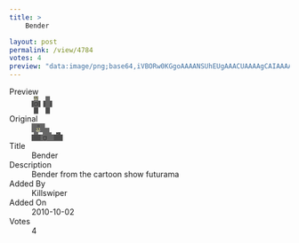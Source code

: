 ```yaml
---
title: >
    Bender

layout: post
permalink: /view/4784
votes: 4
preview: "data:image/png;base64,iVBORw0KGgoAAAANSUhEUgAAACUAAAAgCAIAAAAaMSbnAAAABnRSTlMA/wD/AP5AXyvrAAABEUlEQVRIie1WQQ6DIBBcGm9G32LK3fga6JMqb4LGvzQeLT2QWlyQYMJ6cg5kw84yDrgis/YDP0j5gBjG8RmdR8gpvwU5Po48jEsB6zEmozGVnhBCShPGpVCFemhGKUWlJ4TgXDGmrBXrqLUuqLfZT6WUMUJr7Y+E/qD07oVg/oHZZQGAtm0B4D3P0QLUi3s9t4fKmP8beO86FyAxn4PgpziPN6vPqXxSU9ehWGKhdCrKwf5e0xSyaf35M45K5S/nAROpw/72eFT+hr5HPJc9yZ9DU9e0/kI3hP6Gvl/7z72uiYXSqSgH33+rzCpWFuzk/5fN/ZA4pxzklG/0cg4jgZzyy18+Ln+XvyPIKY98P0nxBX0GwYondXCyAAAAAElFTkSuQmCC"
---
```

<dl class="side-by-side">
<dt>Preview</dt>
<dd>
    <img class="preview" src="data:image/png;base64,iVBORw0KGgoAAAANSUhEUgAAACUAAAAgCAIAAAAaMSbnAAAABnRSTlMA/wD/AP5AXyvrAAABEUlEQVRIie1WQQ6DIBBcGm9G32LK3fga6JMqb4LGvzQeLT2QWlyQYMJ6cg5kw84yDrgis/YDP0j5gBjG8RmdR8gpvwU5Po48jEsB6zEmozGVnhBCShPGpVCFemhGKUWlJ4TgXDGmrBXrqLUuqLfZT6WUMUJr7Y+E/qD07oVg/oHZZQGAtm0B4D3P0QLUi3s9t4fKmP8beO86FyAxn4PgpziPN6vPqXxSU9ehWGKhdCrKwf5e0xSyaf35M45K5S/nAROpw/72eFT+hr5HPJc9yZ9DU9e0/kI3hP6Gvl/7z72uiYXSqSgH33+rzCpWFuzk/5fN/ZA4pxzklG/0cg4jgZzyy18+Ln+XvyPIKY98P0nxBX0GwYondXCyAAAAAElFTkSuQmCC">
</dd>
<dt>Original</dt>
<dd>
    <img class="preview" src="data:image/png;base64,iVBORw0KGgoAAAANSUhEUgAAAEAAAAAgCAYAAACinX6EAAAA2klEQVR42u2XYQqAIAyFu5NHivwfnaY7eaeVgmFiYaU5twWPMCR8X2/TBq011NSA/RIAAiDfjFLqEFsAxhjeAFgnQJqgACAIKGeRAKvT1Zg8gH3ayXA8Jg+AfQnYvT8lFgCsUQAf+/O9BARJgPSAzs4FtYE+fX94PLdiASD8H4nv7ADEEKQEWjfBaRydlnl2Qt9kY4JPdQeghIGv6/s9AVi+fNME5M4lm4CU2bcAukvAlVk2CUiZ/VIC3SWgdAmQ6gEtdodmCUjpDQAS5wD/DGUCagHwZsMxRgAbfg9Oqn0lQ/4AAAAASUVORK5CYII=">
</dd>
<dt>Title</dt>
<dd>Bender</dd>
<dt>Description</dt>
<dd>Bender from the cartoon show futurama</dd>
<dt>Added By</dt>
<dd>Killswiper</dd>
<dt>Added On</dt>
<dd>2010-10-02</dd>
<dt>Votes</dt>
<dd>4</dd>
</dl>

